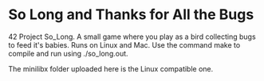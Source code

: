 # So Long and Thanks for All the Bugs
42 Project So_Long. A small game where you play as a bird collecting bugs to feed it's babies. Runs on Linux and Mac.
Use the command make to compile and run using ./so_long.out.

The minilibx folder uploaded here is the Linux compatible one.
